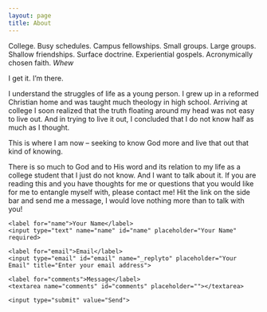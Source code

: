 ```yaml
---
layout: page
title: About
---
```


College. Busy schedules. Campus fellowships. Small groups. Large groups. Shallow friendships. Surface doctrine. Experiential gospels. Acronymically chosen faith. *Whew*

I get it. I’m there.

I understand the struggles of life as a young person. I grew up in a reformed Christian home and was taught much theology in high school. Arriving at college I soon realized that the truth floating around my head was not easy to live out. And in trying to live it out, I concluded that I do not know half as much as I thought.

This is where I am now – seeking to know God more and live that out that kind of knowing.

There is so much to God and to His word and its relation to my life as a college student that I just do not know. And I want to talk about it. If you are reading this and you have thoughts for me or questions that you would like for me to entangle myself with, please contact me! Hit the link on the side bar and send me a message, I would love nothing more than to talk with you!

<form action="https://formspree.io/lukepg98@gmail.com" method="POST">
  
    <label for="name">Your Name</label>
    <input type="text" name="name" id="name" placeholder="Your Name" required>
    
    <label for="email">Email</label>
    <input type="email" id="email" name="_replyto" placeholder="Your Email" title="Enter your email address">
  
    <label for="comments">Message</label>
    <textarea name="comments" id="comments" placeholder=""></textarea>
  
    <input type="submit" value="Send">
</form>
